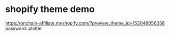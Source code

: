 # shopify theme demo
https://onchain-affiliate.myshopify.com/?preview_theme_id=153048056058
password: platter
